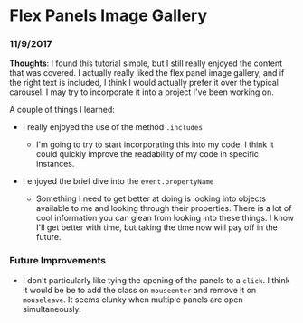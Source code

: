# Flex Panels Image Gallery

### 11/9/2017

**Thoughts**: I found this tutorial simple, but I still really enjoyed the content that was covered. I actually really liked the flex panel image gallery, and if the right text is included, I think I would actually prefer it over the typical carousel. I may try to incorporate it into a project I've been working on.

A couple of things I learned:

  - I really enjoyed the use of the method `.includes`

    - I'm going to try to start incorporating this into my code. I think it could quickly improve the readability of my code in specific instances.

  - I enjoyed the brief dive into the `event.propertyName`

    - Something I need to get better at doing is looking into objects available to me and looking through their properties. There is a lot of cool information you can glean from looking into these things. I know I'll get better with time, but taking the time now will pay off in the future.

### Future Improvements

  -  I don't particularly like tying the opening of the panels to a `click`. I think it would be be to add the class on `mouseenter` and remove it on `mouseleave`. It seems clunky when multiple panels are open simultaneously.

